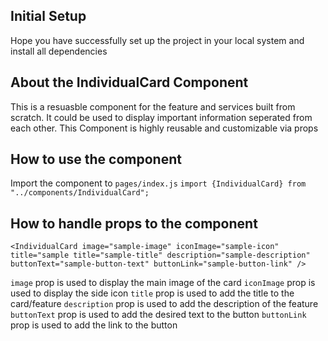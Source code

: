 ## Initial Setup

Hope you have successfully set up the project in your local system and install all dependencies

## About the IndividualCard Component

This is a resuasble component for the feature and services built from scratch. It could be used to display important information seperated from each other. This Component is highly reusable and customizable via props

## How to use the component

Import the component to `pages/index.js`
`import {IndividualCard} from "../components/IndividualCard";`

## How to handle props to the component

```
<IndividualCard image="sample-image" iconImage="sample-icon" title="sample title="sample-title" description="sample-description" buttonText="sample-button-text" buttonLink="sample-button-link" />
```

`image` prop is used to display the main image of the card
`iconImage` prop is used to display the side icon
`title` prop is used to add the title to the card/feature
`description` prop is used to add the description of the feature
`buttonText` prop is used to add the desired text to the button
`buttonLink` prop is used to add the link to the button
